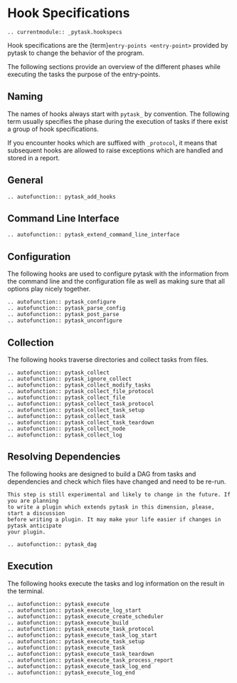 # Hook Specifications

```{eval-rst}
.. currentmodule:: _pytask.hookspecs
```

Hook specifications are the {term}`entry-points <entry-point>` provided by pytask to
change the behavior of the program.

The following sections provide an overview of the different phases while executing the
tasks the purpose of the entry-points.

## Naming

The names of hooks always start with `pytask_` by convention. The following term usually
specifies the phase during the execution of tasks if there exist a group of hook
specifications.

If you encounter hooks which are suffixed with `_protocol`, it means that subsequent
hooks are allowed to raise exceptions which are handled and stored in a report.

## General

```{eval-rst}
.. autofunction:: pytask_add_hooks
```

## Command Line Interface

```{eval-rst}
.. autofunction:: pytask_extend_command_line_interface
```

## Configuration

The following hooks are used to configure pytask with the information from the command
line and the configuration file as well as making sure that all options play nicely
together.

```{eval-rst}
.. autofunction:: pytask_configure
.. autofunction:: pytask_parse_config
.. autofunction:: pytask_post_parse
.. autofunction:: pytask_unconfigure
```

## Collection

The following hooks traverse directories and collect tasks from files.

```{eval-rst}
.. autofunction:: pytask_collect
.. autofunction:: pytask_ignore_collect
.. autofunction:: pytask_collect_modify_tasks
.. autofunction:: pytask_collect_file_protocol
.. autofunction:: pytask_collect_file
.. autofunction:: pytask_collect_task_protocol
.. autofunction:: pytask_collect_task_setup
.. autofunction:: pytask_collect_task
.. autofunction:: pytask_collect_task_teardown
.. autofunction:: pytask_collect_node
.. autofunction:: pytask_collect_log
```

## Resolving Dependencies

The following hooks are designed to build a DAG from tasks and dependencies and check
which files have changed and need to be re-run.

```{warning}
This step is still experimental and likely to change in the future. If you are planning
to write a plugin which extends pytask in this dimension, please, start a discussion
before writing a plugin. It may make your life easier if changes in pytask anticipate
your plugin.
```

```{eval-rst}
.. autofunction:: pytask_dag
```

## Execution

The following hooks execute the tasks and log information on the result in the terminal.

```{eval-rst}
.. autofunction:: pytask_execute
.. autofunction:: pytask_execute_log_start
.. autofunction:: pytask_execute_create_scheduler
.. autofunction:: pytask_execute_build
.. autofunction:: pytask_execute_task_protocol
.. autofunction:: pytask_execute_task_log_start
.. autofunction:: pytask_execute_task_setup
.. autofunction:: pytask_execute_task
.. autofunction:: pytask_execute_task_teardown
.. autofunction:: pytask_execute_task_process_report
.. autofunction:: pytask_execute_task_log_end
.. autofunction:: pytask_execute_log_end
```
